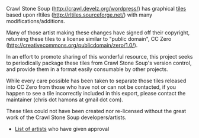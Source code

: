 Crawl Stone Soup (http://crawl.develz.org/wordpress/) has
graphical [tiles](https://github.com/crawl/tiles)
based upon rltiles (http://rltiles.sourceforge.net/)
with many modifications/additions.

Many of those artist making these changes have signed off their copyright,
returning these tiles to a license similar to "public domain", CC Zero (http://creativecommons.org/publicdomain/zero/1.0/).

In an effort to promote sharing of this wonderful resource,
this project seeks to periodically package these tiles from Crawl Stone Soup's version control, and provide them in a format easily consumable by other projects.

While every care possible has been taken to separate those tiles
released into CC Zero from those who have not or can not be contacted,
if you happen to see a tile incorrectly included in this export,
please contact the maintainer (chris dot hamons at gmail dot com).

These tiles could not have been created nor re-licensed
without the great work of the Crawl Stone Soup developers/artists.

- [List of artists](../../../ARTISTS.md) who have given approval